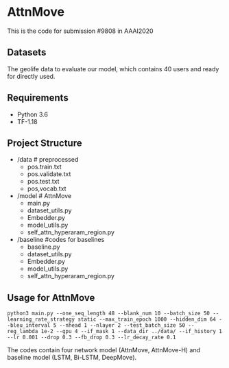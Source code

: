 # AttnMove
This is the code for submission #9808 in AAAI2020 


## Datasets

The geolife data to evaluate our model, which contains 40 users and ready for directly used. 

## Requirements

- Python 3.6
- TF-1.18

## Project Structure

- /data # preprocessed
  - pos.train.txt
  - pos.validate.txt
  - pos.test.txt
  - pos,vocab.txt
- /model # AttnMove
  - main.py
  - dataset_utils.py
  - Embedder.py
  - model_utils.py
  - self_attn_hyperaram_region.py
- /baseline #codes for baselines 
  - baseline.py
  - dataset_utils.py
  - Embedder.py
  - model_utils.py
  - self_attn_hyperaram_region.py

## Usage for AttnMove

```
python3 main.py --one_seq_length 48 --blank_num 10 --batch_size 50 --learning_rate_strategy static --max_train_epoch 1000 --hidden_dim 64 --bleu_interval 5 --nhead 1 --nlayer 2 --test_batch_size 50 --reg_lambda 1e-2 --gpu 4 --if_mask 1 --data_dir ../data/ --if_history 1 --lr 0.001 --drop 0.3 --fb_drop 0.3 --lr_decay_rate 0.1
```

The codes contain four network model (AttnMove, AttnMove-H) and baseline model (LSTM, Bi-LSTM, DeepMove). 
